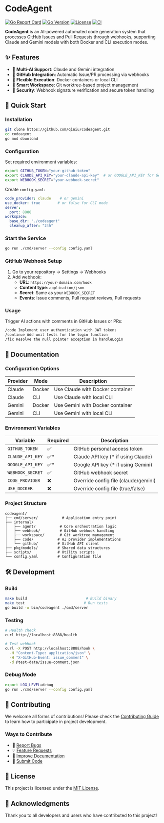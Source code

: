 # CodeAgent

[![Go Report Card](https://goreportcard.com/badge/github.com/qiniu/codeagent)](https://goreportcard.com/report/github.com/qiniu/codeagent)
[![Go Version](https://img.shields.io/github/go-mod/go-version/qiniu/codeagent)](https://go.dev/)
[![License](https://img.shields.io/badge/License-MIT-blue.svg)](LICENSE)
[![CI](https://github.com/qiniu/codeagent/workflows/CI/badge.svg)](https://github.com/qiniu/codeagent/actions)

**CodeAgent** is an AI-powered automated code generation system that processes GitHub Issues and Pull Requests through webhooks, supporting Claude and Gemini models with both Docker and CLI execution modes.

## ✨ Features

- 🤖 **Multi-AI Support**: Claude and Gemini integration
- 🔄 **GitHub Integration**: Automatic Issue/PR processing via webhooks  
- 🐳 **Flexible Execution**: Docker containers or local CLI
- 📁 **Smart Workspace**: Git worktree-based project management
- 🔐 **Security**: Webhook signature verification and secure token handling

## 🚀 Quick Start

### Installation

```bash
git clone https://github.com/qiniu/codeagent.git
cd codeagent
go mod download
```

### Configuration

Set required environment variables:

```bash
export GITHUB_TOKEN="your-github-token"
export CLAUDE_API_KEY="your-claude-api-key"  # or GOOGLE_API_KEY for Gemini
export WEBHOOK_SECRET="your-webhook-secret"
```

Create `config.yaml`:

```yaml
code_provider: claude    # or gemini
use_docker: true        # or false for CLI mode
server:
  port: 8888
workspace:
  base_dir: "./codeagent"
  cleanup_after: "24h"
```

### Start the Service

```bash
go run ./cmd/server --config config.yaml
```

### GitHub Webhook Setup

1. Go to your repository → Settings → Webhooks
2. Add webhook:
   - **URL**: `https://your-domain.com/hook`
   - **Content type**: `application/json`
   - **Secret**: Same as your `WEBHOOK_SECRET`
   - **Events**: Issue comments, Pull request reviews, Pull requests

### Usage

Trigger AI actions with comments in GitHub Issues or PRs:

```bash
/code Implement user authentication with JWT tokens
/continue Add unit tests for the login function
/fix Resolve the null pointer exception in handleLogin
```

## 📖 Documentation

### Configuration Options

| Provider | Mode | Description |
|----------|------|-------------|
| Claude | Docker | Use Claude with Docker container |
| Claude | CLI | Use Claude with local CLI |
| Gemini | Docker | Use Gemini with Docker container |
| Gemini | CLI | Use Gemini with local CLI |

### Environment Variables

| Variable | Required | Description |
|----------|----------|-------------|
| `GITHUB_TOKEN` | ✅ | GitHub personal access token |
| `CLAUDE_API_KEY` | ✅* | Claude API key (* if using Claude) |
| `GOOGLE_API_KEY` | ✅* | Google API key (* if using Gemini) |
| `WEBHOOK_SECRET` | ✅ | GitHub webhook secret |
| `CODE_PROVIDER` | ❌ | Override config file (claude/gemini) |
| `USE_DOCKER` | ❌ | Override config file (true/false) |

### Project Structure

```
codeagent/
├── cmd/server/           # Application entry point
├── internal/
│   ├── agent/           # Core orchestration logic
│   ├── webhook/         # GitHub webhook handling
│   ├── workspace/       # Git worktree management
│   ├── code/           # AI provider implementations
│   └── github/         # GitHub API client
├── pkg/models/         # Shared data structures
├── scripts/            # Utility scripts
└── config.yaml         # Configuration file
```

## 🛠️ Development

### Build

```bash
make build                           # Build binary
make test                           # Run tests
go build -o bin/codeagent ./cmd/server
```

### Testing

```bash
# Health check
curl http://localhost:8888/health

# Test webhook
curl -X POST http://localhost:8888/hook \
  -H "Content-Type: application/json" \
  -H "X-GitHub-Event: issue_comment" \
  -d @test-data/issue-comment.json
```

### Debug Mode

```bash
export LOG_LEVEL=debug
go run ./cmd/server --config config.yaml
```

## 🤝 Contributing

We welcome all forms of contributions! Please check the [Contributing Guide](CONTRIBUTING.md) to learn how to participate in project development.

### Ways to Contribute

- 🐛 [Report Bugs](https://github.com/qiniu/codeagent/issues/new?template=bug_report.md)
- 💡 [Feature Requests](https://github.com/qiniu/codeagent/issues/new?template=feature_request.md)
- 📝 [Improve Documentation](https://github.com/qiniu/codeagent/issues/new?template=documentation.md)
- 🔧 [Submit Code](CONTRIBUTING.md#code-contributions)

## 📄 License

This project is licensed under the [MIT License](LICENSE).

## 🙏 Acknowledgments

Thank you to all developers and users who have contributed to this project!
